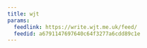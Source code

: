 ```yaml
---
title: wjt
params:
  feedlink: https://write.wjt.me.uk/feed/
  feedid: a6791147697640c64f3277a6cdd89c1e
---
```


